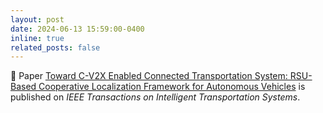```yaml
---
layout: post
date: 2024-06-13 15:59:00-0400
inline: true
related_posts: false
---
```


🎉 Paper [Toward C-V2X Enabled Connected Transportation System: RSU-Based Cooperative Localization Framework for Autonomous Vehicles](https://ieeexplore-ieee-org.ezproxy.library.wisc.edu/abstract/document/10556814) is published on *IEEE Transactions on Intelligent Transportation Systems*. 